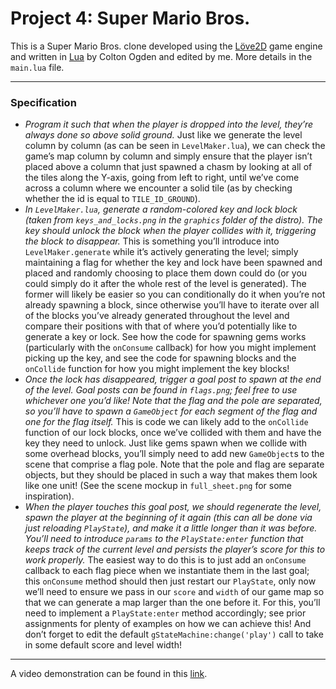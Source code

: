 # Project 4: Super Mario Bros.

This is a Super Mario Bros. clone developed using the [Löve2D](https://love2d.org/) game engine and written in [Lua](https://www.lua.org/) by Colton Ogden and edited by me. More details in the ```main.lua``` file.

---

### Specification
*   _Program it such that when the player is dropped into the level, they’re always done so above solid ground._ Just like we generate the level column by column (as can be seen in `LevelMaker.lua`), we can check the game’s map column by column and simply ensure that the player isn’t placed above a column that just spawned a chasm by looking at all of the tiles along the Y-axis, going from left to right, until we’ve come across a column where we encounter a solid tile (as by checking whether the id is equal to `TILE_ID_GROUND`).
*   _In `LevelMaker.lua`, generate a random-colored key and lock block (taken from `keys_and_locks.png` in the `graphics` folder of the distro). The key should unlock the block when the player collides with it, triggering the block to disappear._ This is something you’ll introduce into `LevelMaker.generate` while it’s actively generating the level; simply maintaining a flag for whether the key and lock have been spawned and placed and randomly choosing to place them down could do (or you could simply do it after the whole rest of the level is generated). The former will likely be easier so you can conditionally do it when you’re not already spawning a block, since otherwise you’ll have to iterate over all of the blocks you’ve already generated throughout the level and compare their positions with that of where you’d potentially like to generate a key or lock. See how the code for spawning gems works (particularly with the `onConsume` callback) for how you might implement picking up the key, and see the code for spawning blocks and the `onCollide` function for how you might implement the key blocks!
*   _Once the lock has disappeared, trigger a goal post to spawn at the end of the level. Goal posts can be found in `flags.png`; feel free to use whichever one you’d like! Note that the flag and the pole are separated, so you’ll have to spawn a `GameObject` for each segment of the flag and one for the flag itself._ This is code we can likely add to the `onCollide` function of our lock blocks, once we’ve collided with them and have the key they need to unlock. Just like gems spawn when we collide with some overhead blocks, you’ll simply need to add new `GameObject`s to the scene that comprise a flag pole. Note that the pole and flag are separate objects, but they should be placed in such a way that makes them look like one unit! (See the scene mockup in `full_sheet.png` for some inspiration).
*   _When the player touches this goal post, we should regenerate the level, spawn the player at the beginning of it again (this can all be done via just reloading `PlayState`), and make it a little longer than it was before. You’ll need to introduce `params` to the `PlayState:enter` function that keeps track of the current level and persists the player’s score for this to work properly._ The easiest way to do this is to just add an `onConsume` callback to each flag piece when we instantiate them in the last goal; this `onConsume` method should then just restart our `PlayState`, only now we’ll need to ensure we pass in our `score` and `width` of our game map so that we can generate a map larger than the one before it. For this, you’ll need to implement a `PlayState:enter` method accordingly; see prior assignments for plenty of examples on how we can achieve this! And don’t forget to edit the default `gStateMachine:change('play')` call to take in some default score and level width!

---

A video demonstration can be found in this [link](https://youtu.be/QsCTkusL1q0).
